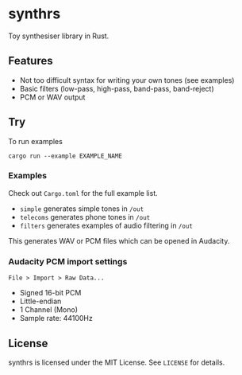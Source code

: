 # synthrs

Toy synthesiser library in Rust.

## Features

* Not too difficult syntax for writing your own tones (see examples)
* Basic filters (low-pass, high-pass, band-pass, band-reject)
* PCM or WAV output

## Try

To run examples

    cargo run --example EXAMPLE_NAME

### Examples

Check out `Cargo.toml` for the full example list.

* `simple` generates simple tones in `/out`
* `telecoms` generates phone tones in `/out`
* `filters` generates examples of audio filtering in `/out`

This generates WAV or PCM files which can be opened in Audacity.

### Audacity PCM import settings

`File > Import > Raw Data...`

* Signed 16-bit PCM
* Little-endian
* 1 Channel (Mono)
* Sample rate: 44100Hz

## License

synthrs is licensed under the MIT License. See `LICENSE` for details.
